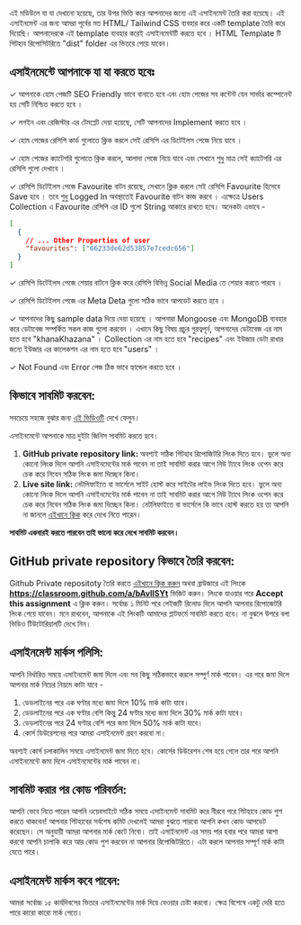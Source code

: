 এই মডিউলে যা যা দেখানো হয়েছে, তার উপর ভিত্তি করে আপনাদের জন্যে এই এসাইনমেন্ট তৈরি করা হয়েছে। এই এসাইনমেন্ট এর জন্য আমরা পূর্বের মত HTML/ Tailwind CSS ব্যবহার করে একটি template তৈরি করে দিয়েছি। আপনাদেরকে এই template ব্যবহার করেই এসাইনমেন্টটি করতে হবে । HTML Template টি গিটহাব রিপোসিটরিতে "dist" folder এর ভিতরে পেয়ে যাবেন।

## এসাইনমেন্টে আপনাকে যা যা করতে হবেঃ

✓ আপনাকে হোম পেজটি SEO Friendly ভাবে বানাতে হবে এবং হোম পেজের সব কন্টেন্ট যেন সার্ভার কম্পোনেন্ট হয় সেটি নিশ্চিত করতে হবে ।

✓ লগইন এবং রেজিস্টার এর টেমপ্লেট দেয়া হয়েছে, সেটি আপনাদের Implement করতে হবে ।

✓ হোম পেজের রেসিপি কার্ড গুলোতে ক্লিক করলে সেই রেসিপি এর ডিটেইলস পেজে নিয়ে যাবে ।

✓ হোম পেজের ক্যাটেগরি গুলোতে ক্লিক করলে, আলাদা পেজে নিয়ে যাবে এবং সেখানে শুধু মাত্র সেই ক্যাটেগরি এর রেসিপি গুলো দেখাবে ।

✓ রেসিপি ডিটেইলস পেজে Favourite বাটন রয়েছে, সেখানে ক্লিক করলে সেই রেসিপি Favourite হিসেবে Save হবে । তবে শুধু Logged In অবস্থাতেই Favourite বাটন কাজ করবে । এক্ষেত্রে Users Collection এ Favourite রেসিপি এর ID গুলো String আকারে রাখতে হবে। অনেকটা এভাবে -

```json
[
  {
    // ... Other Properties of user
    "favourites": ["66233de62d53857e7cedc656"]
  }
]
```

✓ রেসিপি ডিটেইলস পেজে শেয়ার বাটনে ক্লিক করে রেসিপি বিভিন্ন Social Media তে শেয়ার করতে পারবে ।

✓ রেসিপি ডিটেইলস পেজে এর Meta Deta গুলো সঠিক ভাবে আপডেট করতে হবে ।

✓ আপনাদের কিছু sample data দিয়ে দেয়া হয়েছে । আপনারা Mongoose এবং MongoDB ব্যবহার করে ডেটাবেজ সম্পর্কিত সকল কাজ গুলো করবেন । এখানে কিছু বিষয় প্রচুর গুরত্বপূর্ন, আপনাদের ডেটাবেজ এর নাম হতে হবে "khanaKhazana" । Collection এর নাম হতে হবে "recipes" এবং ইউজার ডেটা রাখার জন্যে ইউজার এর কালেকশন এর নাম হতে হবে "users" ।

✓ Not Found এবং Error পেজ ঠিক ভাবে হ্যান্ডেল করতে হবে ।

## কিভাবে সাবমিট করবেন:

সবচেয়ে সহজে বুঝার জন্য [এই ভিডিওটি](https://learnwithsumit.com/rnext/courses/rnext/how-to-submit-assignments-in-reactive-accelerator-course) দেখে ফেলুন।

এসাইনমেন্টে আপনাকে মাত্র দুইটা জিনিস সাবমিট করতে হবে।

1. **GitHub private repository link:** অবশ্যই সঠিক গিটহাব রিপোজিটরি লিংক দিতে হবে। ভুলে অন্য কোনো লিংক দিলে আপনি এসাইনমেন্টের মার্ক পাবেন না তাই সাবমিট করার আগে নিউ ট্যাবে লিংক ওপেন করে চেক করে নিবেন সঠিক লিংক জমা দিচ্ছেন কিনা।
2. **Live site link:** নেটলিফাইতে বা ভার্সেলে সাইট হোস্ট করে সাইটের লাইভ লিংক দিতে হবে। ভুলে অন্য কোনো লিংক দিলে আপনি এসাইনমেন্টের মার্ক পাবেন না তাই সাবমিট করার আগে নিউ ট্যাবে লিংক ওপেন করে চেক করে নিবেন সঠিক লিংক জমা দিচ্ছেন কিনা। নেটলিফাইতে বা ভার্সেলে কি ভাবে হোস্ট করতে হয় তা আপনি না জানলে [এইখানে ক্লিক](https://learnwithsumit.com/rnext/courses/rnext/how-to-deploy-your-project-to-vercel-free) করে দেখে নিতে পারেন।

**সাবমিট একবারই করতে পারবেন তাই ভালো করে দেখে সাবমিট করবেন।**

## GitHub private repository কিভাবে তৈরি করবেন:

Github Private repositoty তৈরি করতে [এইখানে ক্লিক করুন](https://classroom.github.com/a/bAvllSYt) অথবা ব্রাউজারে এই লিংকে **https://classroom.github.com/a/bAvllSYt** ভিজিট করুন। লিংকে যাওয়ার পরে **Accept this assignment** এ ক্লিক করুন। সর্বোচ্চ ১ মিনিট পরে পেইজটি রিলোড দিলে আপনি আপনার রিপোজেটরি লিংক পেয়ে যাবেন। মনে রাখবেন, আপনাকে এই লিংকটি আমাদের প্লাটফর্মে সাবমিট করতে হবে। না বুঝলে উপরে বলা ভিডিও টিউটোরিয়ালটি দেখে নিন।

## এসাইনমেন্ট মার্কস পলিসি:

আপনি নির্ধারিত সময়ে এসাইনমেন্ট জমা দিলে এবং সব কিছু সঠিকভাবে করলে সম্পূর্ণ মার্ক পাবেন। এর পরে জমা দিলে আপনার মার্ক নিচের নিয়মে কাটা যাবে -

1. ডেডলাইনের পরে এক ঘণ্টার মধ্যে জমা দিলে 10% মার্ক কাটা যাবে।
2. ডেডলাইনের পরে এক ঘণ্টার বেশি কিন্তু 24 ঘণ্টার মধ্যে জমা দিলে 30% মার্ক কাটা যাবে।
3. ডেডলাইনের পরে 24 ঘণ্টার বেশি পরে জমা দিলে 50% মার্ক কাটা যাবে।
4. কোর্স ডিউরেশনের পরে আমরা এসাইনমেন্ট গ্রহণ করবো না।

অবশ্যই কোর্স চলাকালিন সময়ে এসাইনমেন্ট জমা দিতে হবে। কোর্সের ডিউরেশন শেষ হয়ে গেলে তার পরে আপনি এসাইনমেন্টে জমা দিলে এসাইনমেন্টের মার্ক পাবেন না।

## সাবমিট করার পর কোড পরিবর্তন:

আপনি ভেবে নিতে পারেন আপনি ওয়েবসাইটে সঠিক সময়ে এসাইনমেন্ট সাবমিট করে নীরবে পরে গিটহাবে কোড পুশ করতে থাকবেন! আপনার গিটহাবের সর্বশেষ কমিট দেখলেই আমরা বুঝতে পারবো আপনি কখন কোড আপডেট করেছেন। সে অনুযায়ী আমরা আপনার মার্ক কেটে নিবো। তাই এসাইনমেন্ট এর সময় পার হবার পরে আমরা আশা করবো আপনি চালাকি করে আর কোড পুশ করবেন না আপনার রিপোজিটরিতে। এটা করলে আপনার সম্পূর্ণ মার্ক কাটা যেতে পারে।

## এসাইনমেন্ট মার্কস কবে পাবেন:

আমরা সর্বোচ্চ ১৫ কার্যদিবসের ভিতরে এসাইনমেন্টের মার্ক দিয়ে দেওয়ার চেষ্টা করবো। ক্ষেত্র বিশেষে একটু দেরি হতে পারে কারো কারো মার্ক পেতে।

```

```
